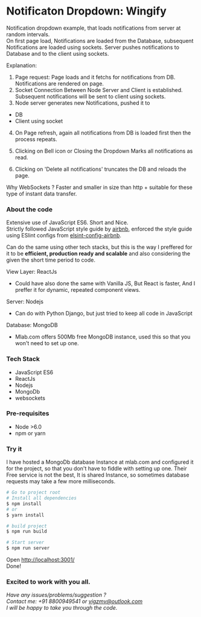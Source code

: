 # Notificaton Dropdown: Wingify

Notification dropdown example, that loads notifications from server at random intervals.  
On first page load, Notifications are loaded from the Database, subsequent Notifications are loaded using sockets.
Server pushes notifications to Database and to the client using sockets.

Explanation:
1. Page request: Page loads and it fetchs for notifications from DB. Notifications are rendered on page.
2. Socket Connection Between Node Server and Client is established. Subsequent notifications will be sent to client using sockets.
3. Node server generates new Notifications, pushed it to
  - DB
  - Client using socket

4. On Page refresh, again all notifications from DB is loaded first then the process repeats.  

5. Clicking on Bell icon or Closing the Dropdown Marks all notifications as read.

6. Clicking on 'Delete all notifications' truncates the DB and reloads the page.

Why WebSockets ? Faster and smaller in size than http + suitable for these type of instant data transfer.


### About the code
Extensive use of JavaScript ES6. Short and Nice.  
Strictly followed JavaScript style guide by [airbnb](https://github.com/airbnb/javascript), enforced the style guide using ESlint configs from [elsint-config-airbnb](https://www.npmjs.com/package/eslint-config-airbnb).  

Can do the same using other tech stacks, but this is the way I preffered for it to be **efficient, production ready and scalable** and also considering the given the short time period to code.

View Layer: ReactJs
- Could have also done the same with Vanilla JS, But React is faster, And I preffer it for dynamic, repeated component views.

Server: Nodejs
- Can do with Python Django, but just tried to keep all code in JavaScript

Database: MongoDB
- Mlab.com offers 500Mb free MongoDB instance, used this so that you won't need to set up one.

### Tech Stack
- JavaScript ES6
- ReactJs
- Nodejs
- MongoDb
- websockets  

### Pre-requisites
- Node  >6.0
- npm or yarn

### Try it
 I have hosted a MongoDb database Instance at mlab.com and configured it for the project, so that you don't have to fiddle with setting up one.
 Their Free service is not the best, It is shared Instance, so sometimes database requests may take a few more milliseconds.

```sh
# Go to project root
# Install all dependencies
$ npm install
# or
$ yarn install

# build project
$ npm run build

# Start server
$ npm run server
```
Open [http://localhost:3001/](http://localhost:3001/)  
Done!

### Excited to work with you all.

_Have any issues/problems/suggestion ?  
Contact me: +91 8800949541 or vigzmv@outlook.com  
I will be happy to take you through the code._  
